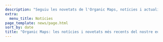 ```yaml
---
description: "Seguiu les novetats de l'Organic Maps, notícies i actualitzacions del nostre equip"
extra:
  menu_title: Notícies
page_template: news/page.html
sort_by: date
title: "Organic Maps: les notícies i novetats més recents del nostre equip"
---
```

